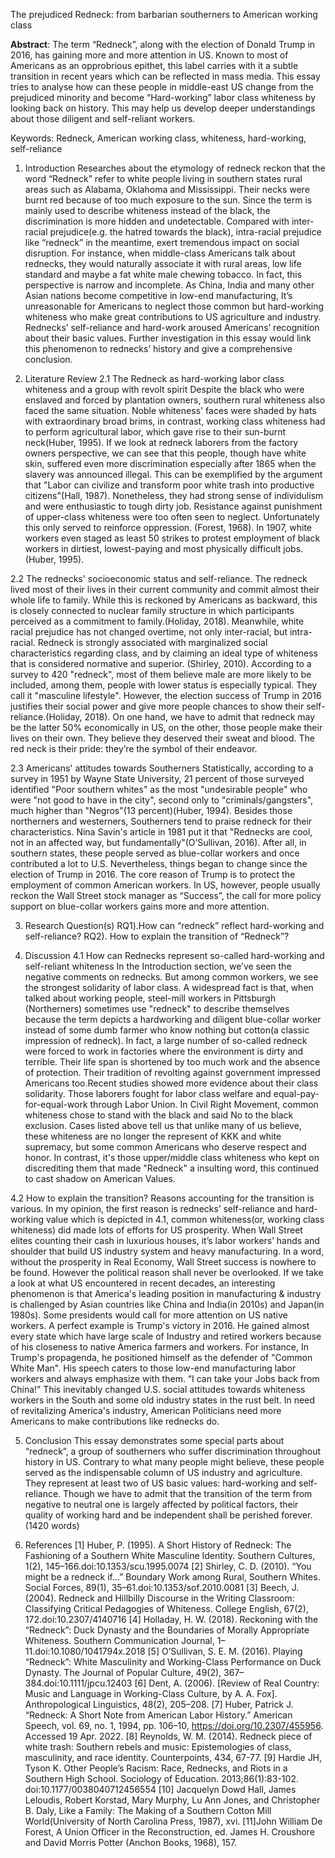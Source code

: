 The prejudiced Redneck: from barbarian southerners to American working class

**Abstract**: The term “Redneck”, along with the election of Donald Trump in 2016, has gaining more and more attention in US. Known to most of Americans as an opprobrious epithet, this label carries with it a subtle transition in recent years which can be reflected in mass media. This essay tries to analyse how can these people in middle-east US change from the prejudiced minority and become “Hard-working” labor class whiteness by looking back on history. This may help us develop deeper understandings about those diligent and self-reliant workers.

Keywords: Redneck, American working class, whiteness, hard-working, self-reliance

1. Introduction
Researches about the etymology of redneck reckon that the word “Redneck” refer to white people living in southern states rural areas such as Alabama, Oklahoma and Mississippi. Their necks were burnt red because of too much exposure to the sun. Since the term is mainly used to describe whiteness instead of the black, the discrimination is more hidden and undetectable. Compared with inter-racial prejudice(e.g. the hatred towards the black), intra-racial prejudice like “redneck” in the meantime, exert tremendous impact on social disruption. For instance, when middle-class Americans talk about rednecks, they would naturally associate it with rural areas, low life standard and maybe a fat white male chewing tobacco. In fact, this perspective is narrow and incomplete. As China, India and many other Asian nations become competitive in low-end manufacturing, It’s unreasonable for Americans to neglect those common but hard-working whiteness who make great contributions to US agriculture and industry. Rednecks’ self-reliance and hard-work aroused Americans’ recognition about their basic values. Further investigation in this essay would link this phenomenon to rednecks’ history and give a comprehensive conclusion.

1. Literature Review
2.1 The Redneck as hard-working labor class whiteness and a group with revolt spirit
Despite the black who were enslaved and forced by plantation owners, southern rural whiteness also faced the same situation. Noble whiteness' faces were shaded by hats with extraordinary broad brims, in contrast, working class whiteness had to perform agricultural labor, which gave rise to their sun-burnt neck(Huber, 1995). If we look at redneck laborers from the factory owners perspective, we can see that this people, though have white skin, suffered even more discrimination especially after 1865 when the slavery was announced illegal. This can be exemplified by the argument that "Labor can civilize and transform poor white trash into productive citizens"(Hall, 1987). Nonetheless, they had strong sense of individulism and were enthusiastic to tough dirty job. Resistance against punishment of upper-class whiteness were too often seen to neglect. Unfortunately this only served to reinforce oppression. (Forest, 1968). In 1907, white workers even staged as least 50 strikes to protest employment of black workers in dirtiest, lowest-paying and most physically difficult jobs.(Huber, 1995).

2.2 The rednecks' socioeconomic status and self-reliance.
The redneck lived most of their lives in their current community and commit almost their whole life to family. While this is reckoned by Americans as backward, this is closely connected to nuclear family structure in which participants perceived as a commitment to family.(Holiday, 2018). Meanwhile, white racial prejudice has not changed overtime, not only inter-racial, but intra-racial. Redneck is strongly associated with marginalized social characteristics regarding class, and by claiming an ideal type of whiteness that is considered normative and superior. (Shirley, 2010). According to a survey to 420 "redneck", most of them believe male are more likely to be included, among them, people with lower status is especially typical. They call it "masculine lifestyle". However, the election success of Trump in 2016 justifies their social power and give more people chances to show their self-reliance.(Holiday, 2018). On one hand, we have to admit that redneck may be the latter 50% economically in US, on the other, those people make their lives on their own. They believe they deserved their sweat and blood. The red neck is their pride: they’re the symbol of their endeavor.

2.3 Americans' attitudes towards Southerners
Statistically, according to a survey in 1951 by Wayne State University, 21 percent of those surveyed identified "Poor southern whites" as the most "undesirable people" who were "not good to have in the city", second only to "criminals/gangsters", much higher than "Negros"(13 percent)(Huber, 1994). Besides those northerners and westerners, Southerners tend to praise redneck for their characteristics. Nina Savin's article in 1981 put it that "Rednecks are cool, not in an affected way, but fundamentally"(O’Sullivan, 2016). After all, in southern states, these people served as blue-collar workers and once contributed a lot to U.S. Nevertheless, things began to change since the election of Trump in 2016. The core reason of Trump is to protect the employment of common American workers. In US, however, people usually reckon the Wall Street stock manager as “Success”, the call for more policy support on blue-collar workers gains more and more attention.

3. Research Question(s)
RQ1).How can “redneck” reflect hard-working and self-reliance? 
RQ2). How to explain the transition of “Redneck”?

4. Discussion
4.1 How can Rednecks represent so-called hard-working and self-reliant whiteness
In the Introduction section, we’ve seen the negative comments on rednecks. But among common workers, we see the strongest solidarity of labor class. A widespread fact is that, when talked about working people, steel-mill workers in Pittsburgh (Northerners) sometimes use "redneck" to describe themselves because the term depicts a hardworking and diligent blue-collar worker instead of some dumb farmer who know nothing but cotton(a classic impression of redneck). In fact, a large number of so-called redneck were forced to work in factories where the environment is dirty and terrible. Their life span is shortened by too much work and the absence of protection. Their tradition of revolting against government impressed Americans too.Recent studies showed more evidence about their class solidarity. Those laborers fought for labor class welfare and equal-pay-for-equal-work through Labor Union. In Civil Right Movement, common whiteness chose to stand with the black and said No to the black exclusion. Cases listed above tell us that unlike many of us believe, these whiteness are no longer the represent of KKK and white supremacy, but some common Americans who deserve respect and honor. In contrast, it's those upper/middle class whiteness who kept on discrediting them that made "Redneck" a insulting word, this continued to cast shadow on American Values.

4.2 How to explain the transition?
Reasons accounting for the transition is various. In my opinion, the first reason is rednecks’ self-reliance and hard-working value which is depicted in 4.1, common whiteness(or, working class whiteness) did made lots of efforts for US prosperity. When Wall Street elites counting their cash in luxurious houses, it’s labor workers’ hands and shoulder that build US industry system and heavy manufacturing. In a word, without the prosperity in Real Economy, Wall Street success is nowhere to be found.
However the political reason shall never be overlooked. If we take a look at what US encountered in recent decades, an interesting phenomenon is that America's leading position in manufacturing & industry is challenged by Asian countries like China and India(in 2010s) and Japan(in 1980s). Some presidents would call for more attention on US native workers. A perfect example is Trump's victory in 2016. He gained almost every state which have large scale of Industry and retired workers because of his closeness to native America farmers and workers. For instance, In Trump's propagenda, he positioned himself as the defender of "Common White Man". His speech caters to those low-end manufacturing labor workers and always emphasize with them. “I can take your Jobs back from China!” This inevitably changed U.S. social attitudes towards whiteness workers in the South and some old industry states in the rust belt. In need of revitalizing America's industry, American Politicians need more Americans to make contributions like rednecks do. 

5. Conclusion
This essay demonstrates some special parts about “redneck”, a group of southerners who suffer discrimination throughout history in US. Contrary to what many people might believe, these people served as the indispensable column of US industry and agriculture. They represent at least two of US basic values: hard-working and self-reliance. Though we have to admit that the transition of the term from negative to neutral one is largely affected by political factors, their quality of working hard and be independent shall be perished forever. 
(1420 words)

6. References
[1] Huber, P. (1995). A Short History of Redneck: The Fashioning of a Southern White Masculine Identity. Southern Cultures, 1(2), 145–166.doi:10.1353/scu.1995.0074 
[2] Shirley, C. D. (2010). “You might be a redneck if...” Boundary Work among Rural, Southern Whites. Social Forces, 89(1), 35–61.doi:10.1353/sof.2010.0081
[3] Beech, J. (2004). Redneck and Hillbilly Discourse in the Writing Classroom: Classifying Critical Pedagogies of Whiteness. College English, 67(2), 172.doi:10.2307/4140716 
[4] Holladay, H. W. (2018). Reckoning with the “Redneck”: Duck Dynasty and the Boundaries of Morally Appropriate Whiteness. Southern Communication Journal, 1–11.doi:10.1080/1041794x.2018
[5] O’Sullivan, S. E. M. (2016). Playing “Redneck”: White Masculinity and Working-Class Performance on Duck Dynasty. The Journal of Popular Culture, 49(2), 367–384.doi:10.1111/jpcu.12403 
[6] Dent, A. (2006). [Review of Real Country: Music and Language in Working-Class Culture, by A. A. Fox]. Anthropological Linguistics, 48(2), 205–208.
[7] Huber, Patrick J. “Redneck: A Short Note from American Labor History.” American Speech, vol. 69, no. 1, 1994, pp. 106–10, https://doi.org/10.2307/455956. Accessed 19 Apr. 2022.
[8] Reynolds, W. M. (2014). Redneck piece of white trash: Southern rebels and music: Epistemologies of class, masculinity, and race identity. Counterpoints, 434, 67-77.
[9] Hardie JH, Tyson K. Other People’s Racism: Race, Rednecks, and Riots in a Southern High School. Sociology of Education. 2013;86(1):83-102. doi:10.1177/0038040712456554
[10] Jacquelyn Dowd Hall, James Leloudis, Robert Korstad, Mary Murphy, Lu Ann Jones, and Christopher B. Daly, Like a Family: The Making of a Southern Cotton Mill World(University of North Carolina Press, 1987), xvi.
[11]John William De Forest, A Union Officer in the Reconstruction, ed. James H. Croushore and David Morris Potter (Anchon Books, 1968), 157.
 

